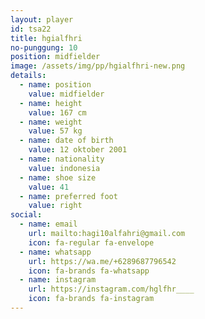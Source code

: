 ```yaml
---
layout: player
id: tsa22
title: hgialfhri
no-punggung: 10
position: midfielder
image: /assets/img/pp/hgialfhri-new.png
details:
  - name: position
    value: midfielder
  - name: height
    value: 167 cm
  - name: weight
    value: 57 kg
  - name: date of birth
    value: 12 oktober 2001
  - name: nationality
    value: indonesia
  - name: shoe size
    value: 41
  - name: preferred foot
    value: right
social:
  - name: email
    url: mailto:hagi10alfahri@gmail.com
    icon: fa-regular fa-envelope
  - name: whatsapp
    url: https://wa.me/+6289687796542
    icon: fa-brands fa-whatsapp
  - name: instagram
    url: https://instagram.com/hglfhr____
    icon: fa-brands fa-instagram
---
```

